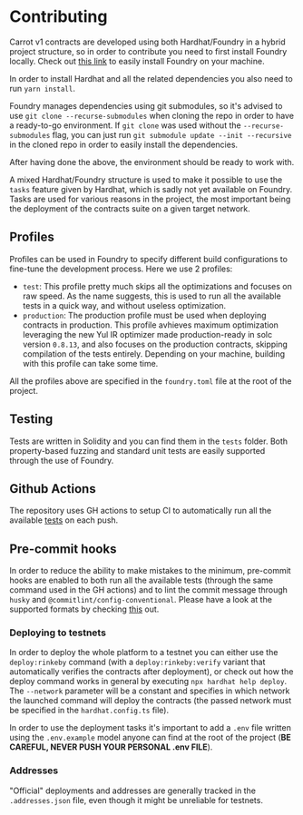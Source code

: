 # Contributing

Carrot v1 contracts are developed using both Hardhat/Foundry in a hybrid project
structure, so in order to contribute you need to first install Foundry locally.
Check out [this link](https://getfoundry.sh/) to easily install Foundry on your
machine.

In order to install Hardhat and all the related dependencies you also need to
run `yarn install`.

Foundry manages dependencies using git submodules, so it's advised to use
`git clone --recurse-submodules` when cloning the repo in order to have a
ready-to-go environment. If `git clone` was used without the
`--recurse-submodules` flag, you can just run
`git submodule update --init --recursive` in the cloned repo in order to easily
install the dependencies.

After having done the above, the environment should be ready to work with.

A mixed Hardhat/Foundry structure is used to make it possible to use the `tasks`
feature given by Hardhat, which is sadly not yet available on Foundry. Tasks are
used for various reasons in the project, the most important being the deployment
of the contracts suite on a given target network.

## Profiles

Profiles can be used in Foundry to specify different build configurations to
fine-tune the development process. Here we use 2 profiles:

- `test`: This profile pretty much skips all the optimizations and focuses on
  raw speed. As the name suggests, this is used to run all the available tests
  in a quick way, and without useless optimization.
- `production`: The production profile must be used when deploying contracts in
  production. This profile avhieves maximum optimization leveraging the new Yul
  IR optimizer made production-ready in solc version `0.8.13`, and also focuses
  on the production contracts, skipping compilation of the tests entirely.
  Depending on your machine, building with this profile can take some time.

All the profiles above are specified in the `foundry.toml` file at the root of
the project.

## Testing

Tests are written in Solidity and you can find them in the `tests` folder. Both
property-based fuzzing and standard unit tests are easily supported through the
use of Foundry.

## Github Actions

The repository uses GH actions to setup CI to automatically run all the
available
[tests](https://github.com/carrot-kpi/contracts/blob/feature/v1-no-automation/.github/workflows/ci.yaml)
on each push.

## Pre-commit hooks

In order to reduce the ability to make mistakes to the minimum, pre-commit hooks
are enabled to both run all the available tests (through the same command used
in the GH actions) and to lint the commit message through `husky` and
`@commitlint/config-conventional`. Please have a look at the supported formats
by checking
[this](https://github.com/conventional-changelog/commitlint/tree/master/@commitlint/config-conventional)
out.

### Deploying to testnets

In order to deploy the whole platform to a testnet you can either use the
`deploy:rinkeby` command (with a `deploy:rinkeby:verify` variant that
automatically verifies the contracts after deployment), or check out how the
deploy command works in general by executing `npx hardhat help deploy`. The
`--network` parameter will be a constant and specifies in which network the
launched command will deploy the contracts (the passed network must be specified
in the `hardhat.config.ts` file).

In order to use the deployment tasks it's important to add a `.env` file written
using the `.env.example` model anyone can find at the root of the project (**BE
CAREFUL, NEVER PUSH YOUR PERSONAL .env FILE**).

### Addresses

"Official" deployments and addresses are generally tracked in the
`.addresses.json` file, even though it might be unreliable for testnets.
